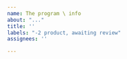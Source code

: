 ```yaml
---
name: The program \ info
about: "..."
title: ''
labels: "-2 product, awaiting review"
assignees: ''

---
```


<!-- Do not remove this comment #info !!!
	Before making a new issue, please search existing !!!
-->
